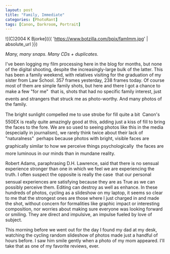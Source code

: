 ```yaml
---
layout: post
title: "Family, Immediate"
categories: [PhotoRant]
tags: [Canon, Darkroom, Portrait]
---
```



![(C)2004 K Bjorke]({{ 'https://www.botzilla.com/bpix/famImm.jpg' | absolute_url }})


<i>Many, many snaps. Many CDs + duplicates.</i>

I've been logging my film processing here in the blog for months, but none of the digital shooting, despite the increasingly-large bulk of the latter. This has been a family weekend, with relatives visiting for the graduation of my sister from Law School. 357 frames yesterday, 238 frames today. Of course most of them are simple family shots, but here and there I got a chance to make a few "for me" &#151; that is, shots that had no specific family interest, just events and strangers that struck me as photo-worthy. And many photos of the family.

The bright sunlight compelled me to use strobe for fill quite a bit &#151; Canon's 550EX is really quite amazingly good at this, adding just a kiss of fill to bring the faces to the fore. We are so used to seeing photos like this in the media (especially in journalism), we rarely think twice about their lack of "naturalness" &#151; perhaps because photos with bright, visible faces are graphically similar to how we perceive things psychologically &#151; the faces are more luminous in our minds than in mundane reality.

Robert Adams, paraphrasing D.H. Lawrence, said that there is no sensual experience stronger than one in which we feel we are experiencing the truth. I often suspect the opposite is really the case &#151; that our personal sensual experiences are satisfying because they are as True as we can possibly perceive them. Editing can destroy as well as enhance. In these hundreds of photos, cycling as a slideshow on my laptop, it seems so clear to me that the strongest ones are those where I just charged in and made the shot, without concern for formalities like graphic impact or interesting composition, nor worries about making sure everyone was looking forward or smiling. They are direct and impulsive, an impulse fueled by love of subject.

This morning before we went out for the day I found my dad at my desk, watching the cycling random slideshow of photos made just a handful of hours before. I saw him smile gently when a photo of my mom appeared. I'll take that as one of my favorite reviews, ever.
